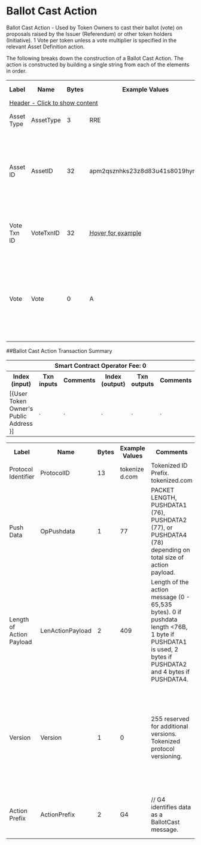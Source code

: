 


# Ballot Cast Action

Ballot Cast Action -  Used by Token Owners to cast their ballot (vote) on proposals raised by the Issuer (Referendum) or other token holders (Initiative). 1 Vote per token unless a vote multiplier is specified in the relevant Asset Definition action.

The following breaks down the construction of a Ballot Cast Action. The action is constructed by building a single string from each of the elements in order.

<div class="ritz grid-container" dir="ltr">
    <table class="waffle" cellspacing="0" cellpadding="0" table-layout=fixed width=100%>
         <tr style='height:19px;'>
            <th style="width:9%" class="s0">Label</th>
            <th style="width:9%" class="s1">Name</th>
            <th style="width:2%" class="s1">Bytes</th>
            <th style="width:25%" class="s1">Example Values</th>
            <th style="width:36%" class="s1">Comments</th>
            <th style="width:5%" class="s1">Data Type</th>
            <th class="s1">Amendment Restrictions</th>
        </tr>
        <tr>
            <td class="g5" colspan="7">
                <a href="javascript:;" data-popover="type-Header">
                   Header - Click to show content
                </a>
             </td>
        </tr>
        <tr>
            <td class="g9">Asset Type</td>
            <td class="g10">AssetType</td>
            <td class="g10">3</td>
            <td class="g10">RRE</td>
            <td class="g10">eg. Share, Bond, Ticket</td>
            <td class="g10">string</td>
            <td class="g10"></td>
        </tr>
        <tr>
            <td class="g9">Asset ID</td>
            <td class="g10">AssetID</td>
            <td class="g10">32</td>
            <td class="g10">apm2qsznhks23z8d83u41s8019hyri3i</td>
            <td class="g10"><abbr title="Randomly generated base58 string.  Each Asset ID should be unique.  However, a Asset ID is always linked to a Contract that is identified by the public address of the Contract wallet. The Asset Type can be the leading bytes - a convention - to make it easy to identify that it is a token by humans.">Randomly generated base58 string.  Each Asset ID should be unique.  However, a Asset ID is ...</abbr></td>
            <td class="g10">string</td>
            <td class="g10"></td>
        </tr>
        <tr>
            <td class="g9">Vote Txn ID</td>
            <td class="g10">VoteTxnID</td>
            <td class="g10">32</td>
            <td class="g10"><abbr title="f3318be9fb3f73e53b29868beae46b42911c2116f979a5d3284face90746cb37">Hover for example</abbr></td>
            <td class="g10">Tx-ID of the Vote the Ballot Cast is being made for.</td>
            <td class="g10">sha256</td>
            <td class="g10"></td>
        </tr>
        <tr>
            <td class="g9">Vote</td>
            <td class="g10">Vote</td>
            <td class="g10">0</td>
            <td class="g10">A</td>
            <td class="g10"><abbr title="Length 1-255 bytes. 0 is not valid. Accept, Reject, Abstain, Spoiled, Multiple Choice, or Preference List. 15 options total. Order of preference.  1st position = 1st choice. 2nd position = 2nd choice, etc.  A is always Accept and B is always reject in a Y/N votes.">Length 1-255 bytes. 0 is not valid. Accept, Reject, Abstain, Spoiled, Multiple Choice, or  ...</abbr></td>
            <td class="g10">nvarchar8</td>
            <td class="g10"></td>
        </tr>
    </table>
</div>

##Ballot Cast Action Transaction Summary

<div class="ritz grid-container" dir="ltr">
    <table class="waffle" cellspacing="0" cellpadding="0" table-layout=fixed width=100%>
         <tr style='height:19px;'>
            <th class="s0" colspan="6">Smart Contract Operator Fee: 0</th>
       </tr>
         <tr style='height:19px;'>
            <th style="width:10%" class="s0">Index (input)</th>
            <th style="width:20%" class="s1">Txn inputs</th>
            <th style="width:20%" class="s1">Comments</th>
            <th style="width:10%" class="s1">Index (output)</th>
            <th style="width:20%" class="s1">Txn outputs</th>
            <th class="s1">Comments</th>
       </tr>
       <tr>
            <td class="g5">[{User Token Owner's Public Address }]</td>
            <td class="g6">.</td>
            <td class="g6">.</td>
            <td class="g10">.</td>
            <td class="g10">.</td>
            <td class="g10">.</td>
        </tr>
    </table>
</div>



<div class="ui modal" id="type-Header">
    <i class="close icon"></i>
    <div class="content docs-content">
        <table class="ui table">
            <tr style='height:19px;'>
                <th style="width:5%" class="s1">Label</th>
                <th style="width:9%" class="s1">Name</th>
                <th style="width:3%" class="s1">Bytes</th>
                <th style="width:33%" class="s1">Example Values</th>
                <th style="width:26%" class="s1">Comments</th>
                <th style="width:5%" class="s1">Data Type</th>
                <th class="s2">Amendment Restrictions</th>
            </tr>
            <tr>
                <td class="g10">Protocol Identifier</td>
                <td class="g10">ProtocolID</td>
                <td class="g10">13</td>
                <td class="g10" style="word-break:break-all">tokenized.com</td>
                <td class="g10">Tokenized ID Prefix.  tokenized.com</td>
                <td class="g10">string</td>
                <td class="g10"></td>
            </tr>
            <tr>
                <td class="g10">Push Data</td>
                <td class="g10">OpPushdata</td>
                <td class="g10">1</td>
                <td class="g10" style="word-break:break-all">77</td>
                <td class="g10">PACKET LENGTH, PUSHDATA1 (76), PUSHDATA2 (77), or PUSHDATA4 (78) depending on total size of action payload.</td>
                <td class="g10">opcode</td>
                <td class="g10">Cannot be changed by issuer, operator or smart contract.</td>
            </tr>
            <tr>
                <td class="g10">Length of Action Payload</td>
                <td class="g10">LenActionPayload</td>
                <td class="g10">2</td>
                <td class="g10" style="word-break:break-all">409</td>
                <td class="g10">Length of the action message (0 - 65,535 bytes). 0 if pushdata length <76B, 1 byte if PUSHDATA1 is used, 2 bytes if PUSHDATA2 and 4 bytes if PUSHDATA4.</td>
                <td class="g10">pushdata_length</td>
                <td class="g10">Depends on Action Payload</td>
            </tr>
            <tr>
                <td class="g10">Version</td>
                <td class="g10">Version</td>
                <td class="g10">1</td>
                <td class="g10" style="word-break:break-all">0</td>
                <td class="g10">255 reserved for additional versions. Tokenized protocol versioning.</td>
                <td class="g10">uint8</td>
                <td class="g10">Can be changed by Issuer or Operator at their discretion.  Smart Contract will reject if it hasn't been updated to interpret the specified version.</td>
            </tr>
            <tr>
                <td class="g10">Action Prefix</td>
                <td class="g10">ActionPrefix</td>
                <td class="g10">2</td>
                <td class="g10" style="word-break:break-all">G4</td>
                <td class="g10">// G4 identifies data as a BallotCast message.</td>
                <td class="g10">string</td>
                <td class="g10">Cannot be changed by issuer, operator or smart contract.</td>
            </tr>
        </table>
    </div>
</div>

